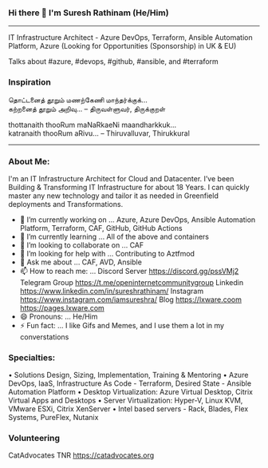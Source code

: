### Hi there 👋 I'm Suresh Rathinam (He/Him)
---
IT Infrastructure Architect - Azure DevOps, Terraform, Ansible Automation Platform, Azure (Looking for Opportunities (Sponsorship) in UK & EU)

Talks about #azure, #devops, #github, #ansible, and #terraform

### Inspiration

தொட்டனைத் தூறும் மணற்கேணி மாந்தர்க்குக்... <BR>
கற்றனைத் தூறும் அறிவு... – திருவள்ளுவர், திருக்குறள்

thottanaith thooRum maNaRkaeNi maandharkkuk... <BR>
katranaith thooRum aRivu... – Thiruvalluvar, Thirukkural

---

### About Me:

I'm an IT Infrastructure Architect for Cloud and Datacenter. I’ve been Building & Transforming IT Infrastructure for about 18 Years. I can quickly master any new technology and tailor it as needed in Greenfield deployments and Transformations.

- 🔭 I’m currently working on ... Azure, Azure DevOps, Ansible Automation Platform, Terraform, CAF, GitHub, GitHub Actions
- 🌱 I’m currently learning ... All of the above and containers
- 👯 I’m looking to collaborate on ... CAF
- 🤔 I’m looking for help with ... Contributing to Aztfmod
- 💬 Ask me about ... CAF, AVD, Ansible
- 📫 How to reach me: ... Discord Server https://discord.gg/pssVMj2
Telegram Group https://t.me/openinternetcommunitygroup Linkedin https://www.linkedin.com/in/sureshrathinam/ Instagram https://www.instagram.com/iamsureshra/ Blog https://lxware.coom https://pages.lxware.com
- 😄 Pronouns: ... He/Him
- ⚡ Fun fact: ... I like Gifs and Memes, and I use them a lot in my converstations

### Specialties:

• Solutions Design, Sizing, Implementation, Training & Mentoring
• Azure DevOps, IaaS, Infrastructure As Code - Terraform, Desired State - Ansible Automation Platform
• Desktop Virtualization: Azure Virtual Desktop, Citrix Virtual Apps and Desktops
• Server Virtualization: Hyper-V, Linux KVM, VMware ESXi, Citrix XenServer
• Intel based servers - Rack, Blades, Flex Systems, PureFlex, Nutanix

### Volunteering

CatAdvocates TNR https://catadvocates.org
